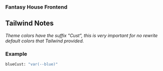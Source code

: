 ### Fantasy House Frontend

## Tailwind Notes

_Theme colors have the suffix "Cust", this is very important for no rewrite default colors that Tailwind provided._

### Example

```bash
blueCust: "var(--blue)"
```
